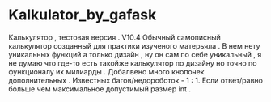 # Kalkulator_by_gafask
Калькулятор , тестовая версия . V10.4
Обычный самописный калькулятор созданный для практики изученого матерьяла . 
В нем нету уникальных функций а только дизайн , ну он сам по себе уникальный , я не думаю что где-то есть такойже калькулятор по дизайну но точно по функционалу их милиарды . 
Добалвено много кнопочек дополнительных . 
Известных багов/недороботок - 1 :
                                 1. Если ответ/равно  больше чем максимальное допустимый размер int . 
